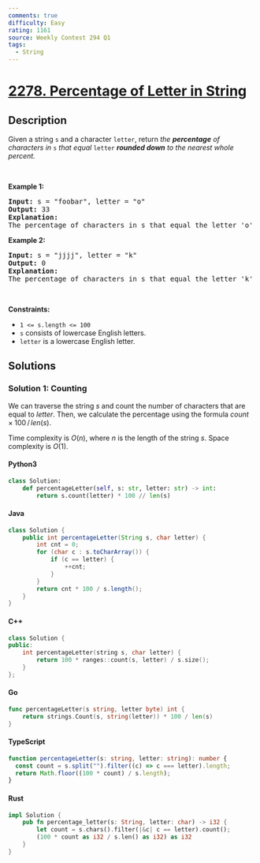 ```yaml
---
comments: true
difficulty: Easy
rating: 1161
source: Weekly Contest 294 Q1
tags:
  - String
---
```


<!-- problem:start -->

# [2278. Percentage of Letter in String](https://leetcode.com/problems/percentage-of-letter-in-string)

## Description

<!-- description:start -->

<p>Given a string <code>s</code> and a character <code>letter</code>, return<em> the <strong>percentage</strong> of characters in </em><code>s</code><em> that equal </em><code>letter</code><em> <strong>rounded down</strong> to the nearest whole percent.</em></p>

<p>&nbsp;</p>
<p><strong class="example">Example 1:</strong></p>

<pre>
<strong>Input:</strong> s = &quot;foobar&quot;, letter = &quot;o&quot;
<strong>Output:</strong> 33
<strong>Explanation:</strong>
The percentage of characters in s that equal the letter &#39;o&#39; is 2 / 6 * 100% = 33% when rounded down, so we return 33.
</pre>

<p><strong class="example">Example 2:</strong></p>

<pre>
<strong>Input:</strong> s = &quot;jjjj&quot;, letter = &quot;k&quot;
<strong>Output:</strong> 0
<strong>Explanation:</strong>
The percentage of characters in s that equal the letter &#39;k&#39; is 0%, so we return 0.</pre>

<p>&nbsp;</p>
<p><strong>Constraints:</strong></p>

<ul>
	<li><code>1 &lt;= s.length &lt;= 100</code></li>
	<li><code>s</code> consists of lowercase English letters.</li>
	<li><code>letter</code> is a lowercase English letter.</li>
</ul>

<!-- description:end -->

## Solutions

<!-- solution:start -->

### Solution 1: Counting

We can traverse the string $\textit{s}$ and count the number of characters that are equal to $\textit{letter}$. Then, we calculate the percentage using the formula $\textit{count} \times 100 \, / \, \textit{len}(\textit{s})$.

Time complexity is $O(n)$, where $n$ is the length of the string $\textit{s}$. Space complexity is $O(1)$.

<!-- tabs:start -->

#### Python3

```python
class Solution:
    def percentageLetter(self, s: str, letter: str) -> int:
        return s.count(letter) * 100 // len(s)
```

#### Java

```java
class Solution {
    public int percentageLetter(String s, char letter) {
        int cnt = 0;
        for (char c : s.toCharArray()) {
            if (c == letter) {
                ++cnt;
            }
        }
        return cnt * 100 / s.length();
    }
}
```

#### C++

```cpp
class Solution {
public:
    int percentageLetter(string s, char letter) {
        return 100 * ranges::count(s, letter) / s.size();
    }
};
```

#### Go

```go
func percentageLetter(s string, letter byte) int {
	return strings.Count(s, string(letter)) * 100 / len(s)
}
```

#### TypeScript

```ts
function percentageLetter(s: string, letter: string): number {
  const count = s.split("").filter((c) => c === letter).length;
  return Math.floor((100 * count) / s.length);
}
```

#### Rust

```rust
impl Solution {
    pub fn percentage_letter(s: String, letter: char) -> i32 {
        let count = s.chars().filter(|&c| c == letter).count();
        (100 * count as i32 / s.len() as i32) as i32
    }
}
```

<!-- tabs:end -->

<!-- solution:end -->

<!-- problem:end -->
